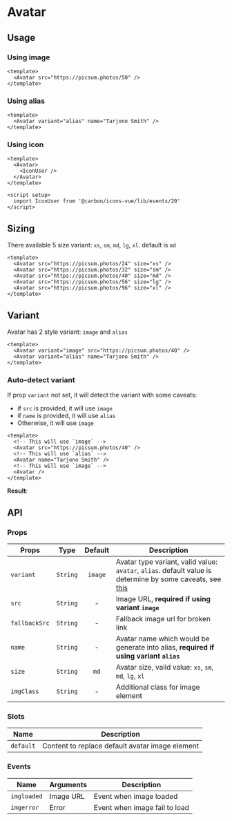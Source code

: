 <script setup>
  import Avatar from './Avatar.vue'
  import IconUser from '@carbon/icons-vue/lib/events/20'
</script>

# Avatar

## Usage

### Using image

<div class="flex gap-1 mt-3">
  <Avatar src="https://picsum.photos/50" />
</div>

```vue
<template>
  <Avatar src="https://picsum.photos/50" />
</template>
```

### Using alias

<div class="flex gap-1 mt-3">
  <Avatar variant="alias" name="Tarjono Smith" />
</div>

```vue
<template>
  <Avatar variant="alias" name="Tarjono Smith" />
</template>
```

### Using icon
<div class="flex gap-1 mt-3">
  <Avatar>
    <IconUser />
  </Avatar>
</div>

```vue
<template>
  <Avatar>
    <IconUser />
  </Avatar>
</template>

<script setup>
  import IconUser from '@carbon/icons-vue/lib/events/20'
</script>
```

## Sizing

There available 5 size variant: `xs`, `sm`, `md`, `lg`, `xl`. default is `md`

<div class="flex gap-1 mt-3">
  <Avatar src="https://picsum.photos/24" size="xs" />
  <Avatar src="https://picsum.photos/32" size="sm" />
  <Avatar src="https://picsum.photos/40" size="md" />
  <Avatar src="https://picsum.photos/56" size="lg" />
  <Avatar src="https://picsum.photos/96" size="xl" />
</div>

```vue
<template>
  <Avatar src="https://picsum.photos/24" size="xs" />
  <Avatar src="https://picsum.photos/32" size="sm" />
  <Avatar src="https://picsum.photos/40" size="md" />
  <Avatar src="https://picsum.photos/56" size="lg" />
  <Avatar src="https://picsum.photos/96" size="xl" />
</template>
```

## Variant

Avatar has 2 style variant: `image` and `alias`

<div class="flex gap-1 mt-3">
  <Avatar variant="image" src="https://picsum.photos/40" />
  <Avatar variant="alias" name="Tarjono Smith" />
</div>

```vue
<template>
  <Avatar variant="image" src="https://picsum.photos/40" />
  <Avatar variant="alias" name="Tarjono Smith" />
</template>
```

### Auto-detect variant

If prop `variant` not set, it will detect the variant with some caveats:
  - if `src` is provided, it will use `image`
  - if `name` is provided, it will use `alias`
  - Otherwise, it will use `image`

```vue
<template>
  <!-- This will use `image` -->
  <Avatar src="https://picsum.photos/40" />
  <!-- This will use `alias` -->
  <Avatar name="Tarjono Smith" />
  <!-- This will use `image` -->
  <Avatar />
</template>
```

**Result**:

<div class="flex gap-1 mt-3">
  <Avatar variant="image" src="https://picsum.photos/40" />
  <Avatar variant="alias" name="Tarjono Smith" />
  <Avatar />
</div>

## API

### Props

| Props         |   Type   | Default | Description                                                                                                                       |
|---------------|:--------:|:-------:|-----------------------------------------------------------------------------------------------------------------------------------|
| `variant`     | `String` | `image` | Avatar type variant, valid value: `avatar`, `alias`. default value is determine by some caveats, see [this](#auto-detect-variant) |
| `src`         | `String` |    -    | Image URL, **required if using variant `image`**                                                                                  |
| `fallbackSrc` | `String` |    -    | Fallback image url for broken link                                                                                                |
| `name`        | `String` |    -    | Avatar name which would be generate into alias, **required if using variant `alias`**                                             |
| `size`        | `String` |  `md`   | Avatar size, valid value: `xs`, `sm`, `md`, `lg`, `xl`                                                                            |
| `imgClass`    | `String` |    -    | Additional class for image element                                                                                                |

### Slots

| Name      | Description                                     |
|-----------|-------------------------------------------------|
| `default` | Content to replace default avatar image element |

### Events

| Name        | Arguments | Description                   |
|-------------|-----------|-------------------------------|
| `imgloaded` | Image URL | Event when image loaded       |
| `imgerror`  | Error     | Event when image fail to load |
